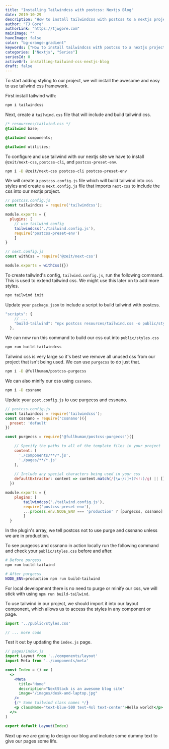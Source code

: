 ```yaml
---
title: "Installing Tailwindcss with postcss: Nextjs Blog"
date: 2019-10-29
description: "How to install tailwindcss with postcss to a nextjs project"
author: "TJ Gore"
authorLink: "https://tjwgore.com"
mainImage: ""
haveImage: false
color: "bg-orange-gradient"
keywords: ["How to install tailwindcss with postcss to a nextjs project"]
categories: ["Nextjs", "Series"]
seriesId: 0
activeUrl: installing-tailwind-css-nextjs-blog
draft: false
---
```


To start adding styling to our project, we will install the awesome and easy to use tailwind css framework.

First install tailwind with:

```bash
npm i tailwindcss
```

Next, create a `tailwind.css` file that will include and build tailwind css.

```css
/* resourcees/tailwind.css */
@tailwind base;

@tailwind components;

@tailwind utilities;
```

To configure and use tailwind with our nextjs site we have to install `@zeit/next-css`, `postcss-cli`, and `postcss-preset-env`.

```bash
npm i -D @zeit/next-css postcss-cli postcss-preset-env
```

We will create a `postcss.config.js` file which will build tailwind into css styles and create a `next.config.js` file that imports `next-css` to include the css into our nextjs project.

```javascript
// postcss.config.js
const tailwindcss = require('tailwindcss');

module.exports = {
  plugins: [
    // use tailwind config
    tailwindcss('./tailwind.config.js'),
    require('postcss-preset-env')
    ]
}
```

```javascript
// next.config.js
const withCss = require('@zeit/next-css')

module.exports = withCss({})
```

To create tailwind's config, `tailwind.config.js`, run the following command. This is used to extend tailwind css. We might use this later on to add more styles. 

```bash
npx tailwind init
```

Update your `package.json` to include a script to build tailwind with postcss.

```javascript
"scripts": {
    // ...
    "build-tailwind": "npx postcss resources/tailwind.css -o public/styles.css"
  },
```

We can now run this command to build our css out into `public/styles.css`

```bash
npm run build-tailwindcss
```

Tailwind css is very large so it's best we remove all unused css from our project that isn't being used. We can use `purgecss` to do just that.

```bash
npm i -D @fullhuman/postcss-purgecss
```
We can also minify our css using `cssnano`.

```bash
npm i -D cssnano
```

Update your `post.config.js` to use purgecss and cssnano.

```javascript
// postcss.config.js
const tailwindcss = require('tailwindcss');
const cssnano = require('cssnano')({
  preset: 'default'
})

const purgecss = require('@fullhuman/postcss-purgecss')({

    // Specify the paths to all of the template files in your project 
    content: [
      './components/**/*.js',
      './pages/**/*.js'
    ],
  
    // Include any special characters being used in your css
    defaultExtractor: content => content.match(/[\w-/:]+(?<!:)/g) || []
  })

module.exports = {
    plugins: [
        tailwindcss('./tailwind.config.js'),
        require('postcss-preset-env'),
        ...process.env.NODE_ENV === 'production' ? [purgecss, cssnano] : []
        ]
  }
```

In the plugin's array, we tell postcss not to use purge and cssnano unless we are in production. 

To see purgecss and cssnano in action locally run the following command and check your `public/styles.css` before and after.

```bash
# Before purgess
npm run build-tailwind

# After purgecss
NODE_ENV=production npm run build-tailwind 
```

For local development there is no need to purge or minify our css, we will stick with using
`npm run build-tailwind`.

To use tailwind in our project, we should import it into our layout component, which allows us to access the styles in any component or page. 

```javascript
import '../public/styles.css'

// ... more code
```

Test it out by updating the `index.js` page.

```jsx
// pages/index.js
import Layout from '../components/layout'
import Meta from '../components/meta'

const Index = () => (
  <>
    <Meta 
      title="Home"
      description="NextStack is an awesome blog site"
      image="/images/desk-and-laptop.jpg"
    />
    {/* Some tailwind class names */}
    <p className="text-blue-500 text-4xl text-center">Hello world!</p>
  </>
)

export default Layout(Index)
```

Next up we are going to design our blog and include some dummy text to give our pages some life.
